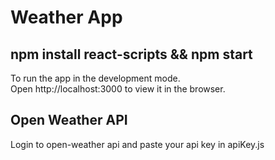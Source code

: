 # Weather App

## npm install react-scripts && npm start 
To run the app in the development mode.<br />
Open http://localhost:3000 to view it in the browser.<br />

## Open Weather API
Login to open-weather api and paste your api key in apiKey.js
